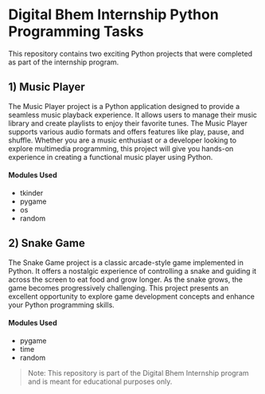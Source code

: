 # Digital Bhem Internship Python Programming Tasks

This repository contains two exciting Python projects that were completed as part of the internship program.

## 1) Music Player

The Music Player project is a Python application designed to provide a seamless music playback experience. It allows users to manage their music library and create playlists to enjoy their favorite tunes. The Music Player supports various audio formats and offers features like play, pause, and shuffle. Whether you are a music enthusiast or a developer looking to explore multimedia programming, this project will give you hands-on experience in creating a functional music player using Python.

#### Modules Used

* tkinder
* pygame
* os
* random

## 2) Snake Game

The Snake Game project is a classic arcade-style game implemented in Python. It offers a nostalgic experience of controlling a snake and guiding it across the screen to eat food and grow longer. As the snake grows, the game becomes progressively challenging. This project presents an excellent opportunity to explore game development concepts and enhance your Python programming skills.

#### Modules Used

* pygame
* time
* random
  

> Note: This repository is part of the Digital Bhem Internship program and is meant for educational purposes only.
